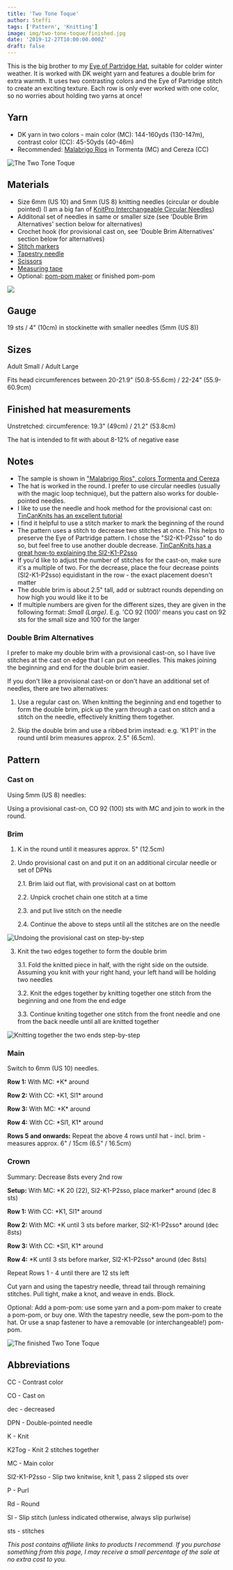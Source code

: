 ```yaml
---
title: 'Two Tone Toque'
author: Steffi
tags: ['Pattern', 'Knitting']
image: img/two-tone-toque/finished.jpg
date: '2019-12-27T10:00:00.000Z'
draft: false
---
```


This is the big brother to my [Eye of Partridge Hat](/eye-of-partridge-hat), suitable for colder winter weather. It is worked with DK weight yarn and features a double brim for extra warmth. It uses two contrasting colors and the Eye of Partridge stitch to create an exciting texture. Each row is only ever worked with one color, so no worries about holding two yarns at once!

## Yarn

- DK yarn in two colors - main color (MC): 144-160yds (130-147m), contrast color (CC): 45-50yds (40-46m)
- Recommended: [Malabrigo Rios](https://www.lovecrafts.com/en-gb/p/malabrigo-rios?utm_medium=affiliate&a_aid=47afbd68) in Tormenta (MC) and Cereza (CC)

![The Two Tone Toque](img/two-tone-toque/finished_2.jpg)

## Materials

- Size 6mm (US 10) and 5mm (US 8) knitting needles (circular or double pointed) (I am a big fan of [KnitPro Interchangeable Circular Needles](https://www.lovecrafts.com/en-gb/p/knit-pro-symfonie-interchangeable-circular-needle-starter-set?utm_medium=affiliate&a_aid=47afbd68))
- Additonal set of needles in same or smaller size (see 'Double Brim Alternatives' section below for alternatives)
- Crochet hook (for provisional cast on, see 'Double Brim Alternatives' section below for alternatives)
- [Stitch markers](https://www.lovecrafts.com/en-gb/p/knit-pro-locking-stitch-markers?utm_medium=affiliate&a_aid=47afbd68)
- [Tapestry needle](https://www.lovecrafts.com/en-gb/p/knit-pro-tapestry-needle-set?utm_medium=affiliate&a_aid=47afbd68)
- [Scissors](https://www.lovecrafts.com/en-gb/p/hemline-stork-scissors?utm_medium=affiliate&a_aid=47afbd68)
- [Measuring tape](https://www.lovecrafts.com/en-gb/p/hemline-spring-loaded-tape-measure?utm_medium=affiliate&a_aid=47afbd68)
- Optional: [pom-pom maker](https://www.lovecrafts.com/en-gb/p/addi-moon-pom-pom-maker?utm_medium=affiliate&a_aid=47afbd68) or finished pom-pom

![](img/two-tone-toque/in_progress.jpg)

## Gauge

19 sts / 4" (10cm) in stockinette with smaller needles (5mm (US 8))

## Sizes

Adult Small / Adult Large

Fits head circumferences between 20-21.9" (50.8-55.6cm) / 22-24" (55.9-60.9cm)

## Finished hat measurements

Unstretched: circumference: 19.3" (49cm) / 21.2" (53.8cm)

The hat is intended to fit with about 8-12% of negative ease

## Notes

- The sample is shown in ["Malabrigo Rios", colors Tormenta and Cereza](https://www.lovecrafts.com/en-gb/p/malabrigo-rios?utm_medium=affiliate&a_aid=47afbd68)
- The hat is worked in the round. I prefer to use circular needles (usually with the magic loop technique), but the pattern also works for double-pointed needles.
- I like to use the needle and hook method for the provisional cast on: [TinCanKnits has an excellent tutorial](https://blog.tincanknits.com/2015/07/16/provisional-cast-on-needle-and-hook-method/)
- I find it helpful to use a stitch marker to mark the beginning of the round
- The pattern uses a stitch to decrease two stitches at once. This helps to preserve the Eye of Partridge pattern. I chose the "Sl2-K1-P2sso" to do so, but feel free to use another double decrease. [TinCanKnits has a great how-to explaining the Sl2-K1-P2sso](https://blog.tincanknits.com/2016/01/21/central-double-decrease/)
- If you'd like to adjust the number of stitches for the cast-on, make sure it's a multiple of two. For the decrease, place the four decrease points (Sl2-K1-P2sso) equidistant in the row - the exact placement doesn't matter
- The double brim is about 2.5" tall, add or subtract rounds depending on how high you would like it to be
- If multiple numbers are given for the different sizes, they are given in the following format: _Small (Large)_. E.g. 'CO 92 (100)' means you cast on 92 sts for the small size and 100 for the larger

### Double Brim Alternatives

I prefer to make my double brim with a provisional cast-on, so I have live stitches at the cast on edge that I can put on needles. This makes joining the beginning and end for the double brim easier.

If you don't like a provisional cast-on or don't have an additional set of needles, there are two alternatives:

1. Use a regular cast on. When knitting the beginning and end together to form the double brim, pick up the yarn through a cast on stitch and a stitch on the needle, effectively knitting them together.

2. Skip the double brim and use a ribbed brim instead: e.g. 'K1 P1' in the round until brim measures approx. 2.5" (6.5cm).

## Pattern

### Cast on

Using 5mm (US 8) needles:

Using a provisional cast-on, CO 92 (100) sts with MC and join to work in the round.

### Brim

1. K in the round until it measures approx. 5" (12.5cm)

2. Undo provisional cast on and put it on an additional circular needle or set of DPNs

   2.1. Brim laid out flat, with provisional cast on at bottom

   2.2. Unpick crochet chain one stitch at a time

   2.3. and put live stitch on the needle

   2.4. Continue the above to steps until all the stitches are on the needle

![Undoing the provisional cast on step-by-step](img/two-tone-toque/prov_cast_on_undo.png)

3.  Knit the two edges together to form the double brim

    3.1. Fold the knitted piece in half, with the right side on the outside. Assuming you knit with your right hand, your left hand will be holding two needles

    3.2. Knit the edges together by knitting together one stitch from the beginning and one from the end edge

    3.3. Continue kniting together one stitch from the front needle and one from the back needle until all are knitted together

![Knitting together the two ends step-by-step](img/two-tone-toque/knit_brim_together.png)

### Main

Switch to 6mm (US 10) needles.

**Row 1:** With MC: \*K\* around

**Row 2:** With CC: \*K1, Sl1\* around

**Row 3:** With MC: \*K\* around

**Row 4:** With CC: \*Sl1, K1\* around

**Rows 5 and onwards:** Repeat the above 4 rows until hat - incl. brim - measures approx. 6" / 15cm (6.5" / 16.5cm)

### Crown

Summary: Decrease 8sts every 2nd row

**Setup:** With MC: \*K 20 (22), Sl2-K1-P2sso, place marker\* around (dec 8 sts)

**Row 1:** With CC: \*K1, Sl1\* around

**Row 2:** With MC: \*K until 3 sts before marker, Sl2-K1-P2sso\* around (dec 8sts)

**Row 3:** With CC: \*Sl1, K1\* around

**Row 4:** \*K until 3 sts before marker, Sl2-K1-P2sso\* around (dec 8sts)

Repeat Rows 1 - 4 until there are 12 sts left

Cut yarn and using the tapestry needle, thread tail through remaining stitches.
Pull tight, make a knot, and weave in ends.
Block.

Optional: Add a pom-pom: use some yarn and a pom-pom maker to create a pom-pom, or buy one. With the tapestry needle, sew the pom-pom to the hat. Or use a snap fastener to have a removable (or interchangeable!) pom-pom.

![The finished Two Tone Toque](img/two-tone-toque/finished.jpg)

## Abbreviations

CC - Contrast color

CO - Cast on

dec - decreased

DPN - Double-pointed needle

K - Knit

K2Tog - Knit 2 stitches together

MC - Main color

Sl2-K1-P2sso - Slip two knitwise, knit 1, pass 2 slipped sts over

P - Purl

Rd - Round

Sl - Slip stitch (unless indicated otherwise, always slip purlwise)

sts - stitches

_This post contains affiliate links to products I recommend. If you purchase something from this page, I may receive a small percentage of the sale at no extra cost to you._
